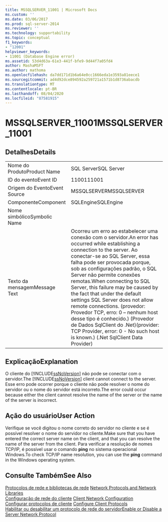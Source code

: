 ```yaml
---
title: MSSQLSERVER_11001 | Microsoft Docs
ms.custom: ''
ms.date: 03/06/2017
ms.prod: sql-server-2014
ms.reviewer: ''
ms.technology: supportability
ms.topic: conceptual
f1_keywords:
- "12001"
helpviewer_keywords:
- 11001 (Database Engine error)
ms.assetid: 53d4d63a-61e3-441f-bfe9-9d44f7a05fd4
author: MashaMSFT
ms.author: mathoma
ms.openlocfilehash: da7dd171d1b6a64e0cc1666eda1e3593a81eece1
ms.sourcegitcommit: ad4d92dce894592a259721a1571b1d8736abacdb
ms.translationtype: MT
ms.contentlocale: pt-BR
ms.lasthandoff: 08/04/2020
ms.locfileid: "87581915"
---
```

# <a name="mssqlserver_11001"></a><span data-ttu-id="20fba-102">MSSQLSERVER_11001</span><span class="sxs-lookup"><span data-stu-id="20fba-102">MSSQLSERVER_11001</span></span>
    
## <a name="details"></a><span data-ttu-id="20fba-103">Detalhes</span><span class="sxs-lookup"><span data-stu-id="20fba-103">Details</span></span>  
  
|||  
|-|-|  
|<span data-ttu-id="20fba-104">Nome do Produto</span><span class="sxs-lookup"><span data-stu-id="20fba-104">Product Name</span></span>|<span data-ttu-id="20fba-105">SQL Server</span><span class="sxs-lookup"><span data-stu-id="20fba-105">SQL Server</span></span>|  
|<span data-ttu-id="20fba-106">ID do evento</span><span class="sxs-lookup"><span data-stu-id="20fba-106">Event ID</span></span>|<span data-ttu-id="20fba-107">11001</span><span class="sxs-lookup"><span data-stu-id="20fba-107">11001</span></span>|  
|<span data-ttu-id="20fba-108">Origem do Evento</span><span class="sxs-lookup"><span data-stu-id="20fba-108">Event Source</span></span>|<span data-ttu-id="20fba-109">MSSQLSERVER</span><span class="sxs-lookup"><span data-stu-id="20fba-109">MSSQLSERVER</span></span>|  
|<span data-ttu-id="20fba-110">Componente</span><span class="sxs-lookup"><span data-stu-id="20fba-110">Component</span></span>|<span data-ttu-id="20fba-111">SQLEngine</span><span class="sxs-lookup"><span data-stu-id="20fba-111">SQLEngine</span></span>|  
|<span data-ttu-id="20fba-112">Nome simbólico</span><span class="sxs-lookup"><span data-stu-id="20fba-112">Symbolic Name</span></span>||  
|<span data-ttu-id="20fba-113">Texto da mensagem</span><span class="sxs-lookup"><span data-stu-id="20fba-113">Message Text</span></span>|<span data-ttu-id="20fba-114">Ocorreu um erro ao estabelecer uma conexão com o servidor.</span><span class="sxs-lookup"><span data-stu-id="20fba-114">An error has occurred while establishing a connection to the server.</span></span>  <span data-ttu-id="20fba-115">Ao conectar-se ao SQL Server, essa falha pode ser provocada porque, sob as configurações padrão, o SQL Server não permite conexões remotas.</span><span class="sxs-lookup"><span data-stu-id="20fba-115">When connecting to SQL Server, this failure may be caused by the fact that under the default settings SQL Server does not allow remote connections.</span></span> <span data-ttu-id="20fba-116">(provedor: Provedor TCP, erro: 0 – nenhum host desse tipo é conhecido.) (Provedor de Dados SqlClient do .Net)</span><span class="sxs-lookup"><span data-stu-id="20fba-116">(provider: TCP Provider, error: 0 - No such host is known.) (.Net SqlClient Data Provider)</span></span>|  
  
## <a name="explanation"></a><span data-ttu-id="20fba-117">Explicação</span><span class="sxs-lookup"><span data-stu-id="20fba-117">Explanation</span></span>  
 <span data-ttu-id="20fba-118">O cliente do [!INCLUDE[ssNoVersion](../../includes/ssnoversion-md.md)] não pode se conectar com o servidor.</span><span class="sxs-lookup"><span data-stu-id="20fba-118">The [!INCLUDE[ssNoVersion](../../includes/ssnoversion-md.md)] client cannot connect to the server.</span></span> <span data-ttu-id="20fba-119">Esse erro pode ocorrer porque o cliente não pode resolver o nome do servidor ou o nome do servidor está incorreto.</span><span class="sxs-lookup"><span data-stu-id="20fba-119">The error could occur because either the client cannot resolve the name of the server or the name of the server is incorrect.</span></span>  
  
## <a name="user-action"></a><span data-ttu-id="20fba-120">Ação do usuário</span><span class="sxs-lookup"><span data-stu-id="20fba-120">User Action</span></span>  
 <span data-ttu-id="20fba-121">Verifique se você digitou o nome correto do servidor no cliente e se é possível resolver o nome do servidor no cliente.</span><span class="sxs-lookup"><span data-stu-id="20fba-121">Make sure that you have entered the correct server name on the client, and that you can resolve the name of the server from the client.</span></span> <span data-ttu-id="20fba-122">Para verificar a resolução de nomes TCP/IP, é possível usar o comando **ping** no sistema operacional Windows.</span><span class="sxs-lookup"><span data-stu-id="20fba-122">To check TCP/IP name resolution, you can use the **ping** command in the Windows operating system.</span></span>  
  
## <a name="see-also"></a><span data-ttu-id="20fba-123">Consulte Também</span><span class="sxs-lookup"><span data-stu-id="20fba-123">See Also</span></span>  
 <span data-ttu-id="20fba-124">[Protocolos de rede e bibliotecas de rede](../../sql-server/install/network-protocols-and-network-libraries.md) </span><span class="sxs-lookup"><span data-stu-id="20fba-124">[Network Protocols and Network Libraries](../../sql-server/install/network-protocols-and-network-libraries.md) </span></span>  
 <span data-ttu-id="20fba-125">[Configuração de rede do cliente](../../database-engine/configure-windows/client-network-configuration.md) </span><span class="sxs-lookup"><span data-stu-id="20fba-125">[Client Network Configuration](../../database-engine/configure-windows/client-network-configuration.md) </span></span>  
 <span data-ttu-id="20fba-126">[Configurar protocolos de cliente](../../database-engine/configure-windows/configure-client-protocols.md) </span><span class="sxs-lookup"><span data-stu-id="20fba-126">[Configure Client Protocols](../../database-engine/configure-windows/configure-client-protocols.md) </span></span>  
 [<span data-ttu-id="20fba-127">Habilitar ou desabilitar um protocolo de rede do servidor</span><span class="sxs-lookup"><span data-stu-id="20fba-127">Enable or Disable a Server Network Protocol</span></span>](../../database-engine/configure-windows/enable-or-disable-a-server-network-protocol.md)  
  
  
